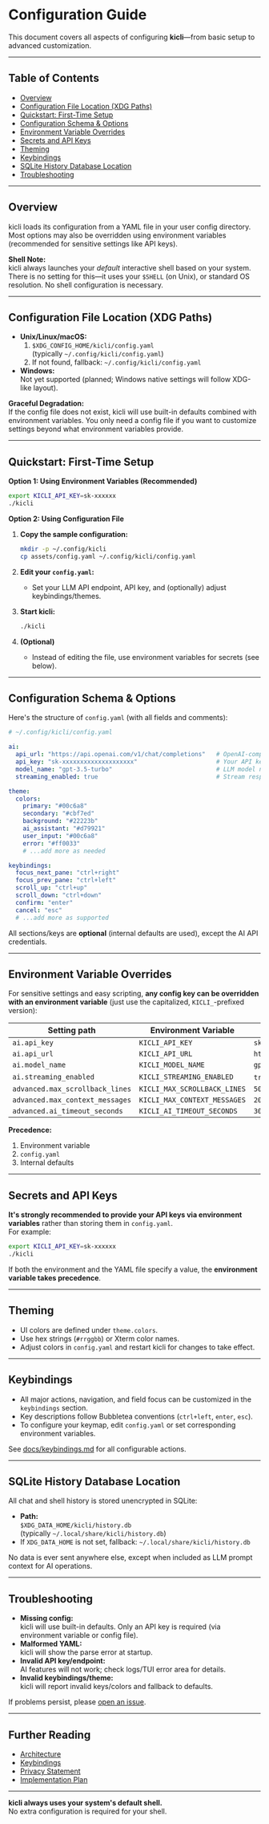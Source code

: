 # Configuration Guide

This document covers all aspects of configuring **kicli**—from basic setup to advanced customization.

---

## Table of Contents

- [Overview](#overview)
- [Configuration File Location (XDG Paths)](#configuration-file-location-xdg-paths)
- [Quickstart: First-Time Setup](#quickstart-first-time-setup)
- [Configuration Schema & Options](#configuration-schema--options)
- [Environment Variable Overrides](#environment-variable-overrides)
- [Secrets and API Keys](#secrets-and-api-keys)
- [Theming](#theming)
- [Keybindings](#keybindings)
- [SQLite History Database Location](#sqlite-history-database-location)
- [Troubleshooting](#troubleshooting)

---

## Overview

kicli loads its configuration from a YAML file in your user config directory. Most options may also be overridden using environment variables (recommended for sensitive settings like API keys).

**Shell Note:**  
kicli always launches your *default* interactive shell based on your system. There is no setting for this—it uses your `$SHELL` (on Unix), or standard OS resolution. No shell configuration is necessary.

---

## Configuration File Location (XDG Paths)

- **Unix/Linux/macOS:**
  1. `$XDG_CONFIG_HOME/kicli/config.yaml`  
     (typically `~/.config/kicli/config.yaml`)
  2. If not found, fallback: `~/.config/kicli/config.yaml`
- **Windows:**  
  Not yet supported (planned; Windows native settings will follow XDG-like layout).

**Graceful Degradation:**  
If the config file does not exist, kicli will use built-in defaults combined with environment variables. You only need a config file if you want to customize settings beyond what environment variables provide.

---

## Quickstart: First-Time Setup

**Option 1: Using Environment Variables (Recommended)**

```sh
export KICLI_API_KEY=sk-xxxxxx
./kicli
```

**Option 2: Using Configuration File**

1. **Copy the sample configuration:**

   ```sh
   mkdir -p ~/.config/kicli
   cp assets/config.yaml ~/.config/kicli/config.yaml
   ```

2. **Edit your `config.yaml`:**
   - Set your LLM API endpoint, API key, and (optionally) adjust keybindings/themes.

3. **Start kicli:**

   ```sh
   ./kicli
   ```

4. **(Optional)**
   - Instead of editing the file, use environment variables for secrets (see below).

---

## Configuration Schema & Options

Here's the structure of `config.yaml` (with all fields and comments):

```yaml
# ~/.config/kicli/config.yaml

ai:
  api_url: "https://api.openai.com/v1/chat/completions"   # OpenAI-compatible endpoint
  api_key: "sk-xxxxxxxxxxxxxxxxxxxx"                      # Your API key (can also use env var)
  model_name: "gpt-3.5-turbo"                             # LLM model name
  streaming_enabled: true                                 # Stream responses (default: true)

theme:
  colors:
    primary: "#00c6a8"
    secondary: "#cbf7ed"
    background: "#22223b"
    ai_assistant: "#d79921"
    user_input: "#00c6a8"
    error: "#ff0033"
    # ...add more as needed

keybindings:
  focus_next_pane: "ctrl+right"
  focus_prev_pane: "ctrl+left"
  scroll_up: "ctrl+up"
  scroll_down: "ctrl+down"
  confirm: "enter"
  cancel: "esc"
  # ...add more as supported
```

All sections/keys are **optional** (internal defaults are used), except the AI API credentials.

---

## Environment Variable Overrides

For sensitive settings and easy scripting, **any config key can be overridden with an environment variable** (just use the capitalized, `KICLI_`-prefixed version):

| Setting path                    | Environment Variable            | Example Value                      |
|---------------------------------|--------------------------------|------------------------------------|
| `ai.api_key`                   | `KICLI_API_KEY`                | `sk-xxxxxxx`                       |
| `ai.api_url`                   | `KICLI_API_URL`                | `https://api.ollama.example/v1/...`|
| `ai.model_name`                | `KICLI_MODEL_NAME`             | `gpt-3.5-turbo`                    |
| `ai.streaming_enabled`         | `KICLI_STREAMING_ENABLED`      | `true` or `false`                  |
| `advanced.max_scrollback_lines`| `KICLI_MAX_SCROLLBACK_LINES`   | `5000`                             |
| `advanced.max_context_messages`| `KICLI_MAX_CONTEXT_MESSAGES`   | `20`                               |
| `advanced.ai_timeout_seconds`  | `KICLI_AI_TIMEOUT_SECONDS`     | `30`                               |

**Precedence:**  
1. Environment variable  
2. `config.yaml`  
3. Internal defaults

---

## Secrets and API Keys

**It's strongly recommended to provide your API keys via environment variables** rather than storing them in `config.yaml`.  
For example:

```sh
export KICLI_API_KEY=sk-xxxxxx
./kicli
```

If both the environment and the YAML file specify a value, the **environment variable takes precedence**.

---

## Theming

- UI colors are defined under `theme.colors`.
- Use hex strings (`#rrggbb`) or Xterm color names.
- Adjust colors in `config.yaml` and restart kicli for changes to take effect.

---

## Keybindings

- All major actions, navigation, and field focus can be customized in the `keybindings` section.
- Key descriptions follow Bubbletea conventions (`ctrl+left`, `enter`, `esc`).
- To configure your keymap, edit `config.yaml` or set corresponding environment variables.

See [docs/keybindings.md](keybindings.md) for all configurable actions.

---

## SQLite History Database Location

All chat and shell history is stored unencrypted in SQLite:

- **Path:**  
  `$XDG_DATA_HOME/kicli/history.db`  
  (typically `~/.local/share/kicli/history.db`)
- If `XDG_DATA_HOME` is not set, fallback: `~/.local/share/kicli/history.db`

No data is ever sent anywhere else, except when included as LLM prompt context for AI operations.

---

## Troubleshooting

- **Missing config:**  
  kicli will use built-in defaults. Only an API key is required (via environment variable or config file).
- **Malformed YAML:**  
  kicli will show the parse error at startup.
- **Invalid API key/endpoint:**  
  AI features will not work; check logs/TUI error area for details.
- **Invalid keybindings/theme:**  
  kicli will report invalid keys/colors and fallback to defaults.

If problems persist, please [open an issue](https://github.com/semidark/kicli/issues).

---

## Further Reading

- [Architecture](architecture.md)
- [Keybindings](keybindings.md)
- [Privacy Statement](privacy.md)
- [Implementation Plan](implementation-plan.md)

---

**kicli always uses your system's default shell.**  
No extra configuration is required for your shell.
